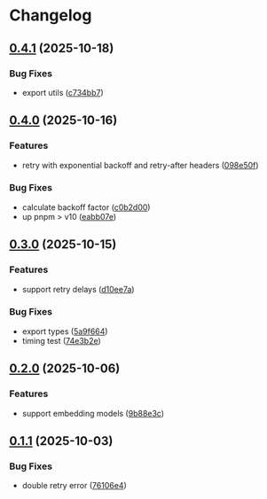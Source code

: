 # Changelog

## [0.4.1](https://github.com/zirkelc/ai-retry/compare/v0.4.0...v0.4.1) (2025-10-18)


### Bug Fixes

* export utils ([c734bb7](https://github.com/zirkelc/ai-retry/commit/c734bb77eab5cec3d3e014bf008e097b3d00dc2a))

## [0.4.0](https://github.com/zirkelc/ai-retry/compare/v0.3.0...v0.4.0) (2025-10-16)


### Features

* retry with exponential backoff and retry-after headers ([098e50f](https://github.com/zirkelc/ai-retry/commit/098e50fed478c8ee34d6ec6729056b9008be9c53))


### Bug Fixes

* calculate backoff factor ([c0b2d00](https://github.com/zirkelc/ai-retry/commit/c0b2d003d22932f050b7dd8e5238f509e3430bf5))
* up pnpm &gt; v10 ([eabb07e](https://github.com/zirkelc/ai-retry/commit/eabb07edc6ef1fdbf18148c46f3a46f19f0e0ebf))

## [0.3.0](https://github.com/zirkelc/ai-retry/compare/v0.2.0...v0.3.0) (2025-10-15)


### Features

* support retry delays ([d10ee7a](https://github.com/zirkelc/ai-retry/commit/d10ee7a733cd90dc5a67a5068d4ac973ae99765a))


### Bug Fixes

* export types ([5a9f664](https://github.com/zirkelc/ai-retry/commit/5a9f664e64416a72a9e1f527e54fb64f6f61395e))
* timing test ([74e3b2e](https://github.com/zirkelc/ai-retry/commit/74e3b2e0db787a6bd9ecc0846817ae2aed92b2d1))

## [0.2.0](https://github.com/zirkelc/ai-retry/compare/v0.1.1...v0.2.0) (2025-10-06)


### Features

* support embedding models ([9b88e3c](https://github.com/zirkelc/ai-retry/commit/9b88e3c538bf64cae1bd55a0144bf710564261f9))

## [0.1.1](https://github.com/zirkelc/ai-retry/compare/v0.1.0...v0.1.1) (2025-10-03)


### Bug Fixes

* double retry error ([76106e4](https://github.com/zirkelc/ai-retry/commit/76106e40c750b7dfd57798d37ca67801dc214424))
